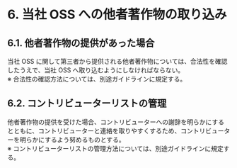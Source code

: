 # 6. 当社 OSS への他者著作物の取り込み

## 6.1. 他者著作物の提供があった場合
当社 OSS に関して第三者から提供される他者著作物については、合法性を確認したうえで、当社 OSS へ取り込むようにしなければならない。  
※ 合法性の確認方法については、別途ガイドラインに規定する。

## 6.2. コントリビューターリストの管理
他者著作物の提供を受けた場合、コントリビューターへの謝辞を明らかにするとともに、コントリビューターと連絡を取りやすくするため、コントリビューターを明らかにするよう努めるものとする。  
※ コントリビューターリストの管理方法については、別途ガイドラインに規定する。
